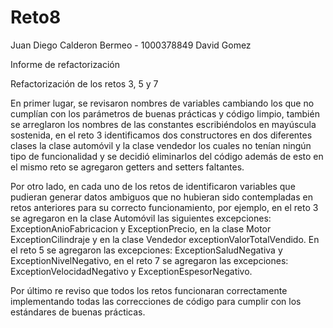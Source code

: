 # Reto8
Juan Diego Calderon Bermeo - 1000378849
David Gomez


Informe de refactorización

Refactorización de los retos 3, 5 y 7

En primer lugar, se revisaron nombres de variables cambiando los que no cumplían con los
parámetros de buenas prácticas y código limpio, también se arreglaron los nombres de las
constantes escribiéndolos en mayúscula sostenida, en el reto 3 identificamos dos constructores en
dos diferentes clases la clase automóvil y la clase vendedor los cuales no tenían ningún tipo de
funcionalidad y se decidió eliminarlos del código además de esto en el mismo reto se agregaron
getters and setters faltantes.

Por otro lado, en cada uno de los retos de identificaron variables que pudieran generar datos
ambiguos que no hubieran sido contempladas en retos anteriores para su correcto
funcionamiento, por ejemplo, en el reto 3 se agregaron en la clase Automóvil las siguientes
excepciones: ExceptionAnioFabricacion y ExceptionPrecio, en la clase Motor ExceptionCilindraje y
en la clase Vendedor exceptionValorTotalVendido. En el reto 5 se agregaron las excepciones:
ExceptionSaludNegativa y ExceptionNivelNegativo, en el reto 7 se agregaron las excepciones:
ExceptionVelocidadNegativo y ExceptionEspesorNegativo.

Por último re reviso que todos los retos funcionaran correctamente implementando todas las
correcciones de código para cumplir con los estándares de buenas prácticas.
